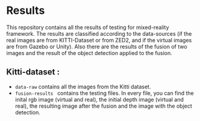 # Results
This repository contains all the results of testing for mixed-reality framework.
The results are classified according to the data-sources (if the real images are from KITTI-Dataset or from ZED2, and if the virtual images are from Gazebo or Unity).
Also there are the results of the fusion of two images and the result of the object detection applied to the fusion.

## Kitti-dataset :
- `data-raw` contains all the images from the Kitti dataset.
- `fusion-results ` contains the testing files. In every file, you can find the inital rgb image (virtual and real), the initial depth image (virtual and real), the resulting image after the fusion and the image with the object detection.

